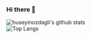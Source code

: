 ### Hi there 👋

![huseyinozdagli's github stats](https://github-readme-stats.vercel.app/api?username=huseyinozdagli&count_private=true&show_icons=true&theme=dracula)
<br>
![Top Langs](https://github-readme-stats.vercel.app/api/top-langs/?username=huseyinozdagli&theme=dracula&layout=compact)









<!--
**huseyinozdagli/huseyinozdagli** is a ✨ _special_ ✨ repository because its `README.md` (this file) appears on your GitHub profile.

Here are some ideas to get you started:

- 🔭 I’m currently working on ...
- 🌱 I’m currently learning ...
- 👯 I’m looking to collaborate on ...
- 🤔 I’m looking for help with ...
- 💬 Ask me about ...
- 📫 How to reach me: ...
- 😄 Pronouns: ...
- ⚡ Fun fact: ...
-->
